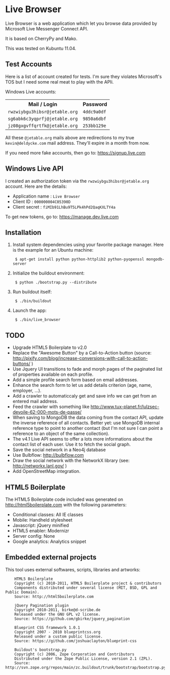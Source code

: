 Live Browser
============

Live Browser is a web application which let you browse data provided by
Microsoft Live Messenger Connect API.

It is based on CherryPy and Mako.

This was tested on Kubuntu 11.04.


Test Accounts
-------------

Here is a list of account created for tests. I'm sure they violates Microsoft's
TOS but I need some real meat to play with the APIi.

Windows Live accounts:

<table>
  <tr>
    <th>Mail / Login</th>
    <th>Password</th>
  </tr>
  <tr>
    <td><code>rwzwiybgu3hibsr@jetable.org</code></td>
    <td><code>4ddc9a0df</code></td>
  </tr>
  <tr>
    <td><code>sg6abk6c3yqprfj@jetable.org</code></td>
    <td><code>9850a6dbf</code></td>
  </tr>
  <tr>
    <td><code>jz08gxgvffqrtfk@jetable.org</code></td>
    <td><code>253bb129e</code></td>
  </tr>
</table>

All these `@jetable.org` mails above are redirections to my true
`kevin@deldycke.com` mail address. They'll expire in a month from now.

If you need more fake accounts, then go to: https://signup.live.com


Windows Live API
----------------

I created an authorization token via the `rwzwiybgu3hibsr@jetable.org` account.
Here are the details:

  * Application name : `Live Browser`
  * Client ID        : `000000004C05390D`
  * Client secret    : `fiMIb91LhBu9T5LPk4hPd2QaqKXLTY4a`

To get new tokens, go to: https://manage.dev.live.com


Installation
------------

1. Install system dependencies using your favorite package manager. Here is the
   example for an Ubuntu machine:

        $ apt-get install python python-httplib2 python-pyopenssl mongodb-server

1. Initialize the buildout environment:

        $ python ./bootstrap.py --distribute

1. Run buildout itself:

        $ ./bin/buildout

1. Launch the app:

        $ ./bin/live_browser


TODO
----

  * Upgrade HTML5 Boilerplate to v2.0
  * Replace the "Awesome Button" by a Call-to-Action button (source:
  http://pixify.com/blog/increase-conversions-with-call-to-action-buttons/ )
  * Use Jquery UI transitions to fade and morph pages of the paginated list of
  properties available on each profile.
  * Add a simple profile search form based on email addresses.
  * Enhance the search form to let us add details criterion (age, name,
  employer, ...).
  * Add a crawler to automaticcaly get and save info we can get from an entered
  mail address.
  * Feed the crawler with something like
  http://www.tux-planet.fr/lulzsec-devoile-62-000-mots-de-passe/
  * When saving to MongoDB the data coming from the contact API, update the
  inverse reference of all contacts. Better yet: use MongoDB internal reference
  type to point to another contact (but I'm not sure I can point a reference to
  an object of the same collection).
  * The v4.1 Live API seems to offer a lots more informations about the contact
  list of each user. Use it to fetch the social graph.
  * Save the social network in a Neo4j database
  * Use Bulbflow: http://bulbflow.com
  * Draw the social network with the NetworkX library (see:
  http://networkx.lanl.gov/ )
  * Add OpenStreetMap integration.


HTML5 Boilerplate
-----------------

The HTML5 Boilerplate code included was generated on
http://html5boilerplate.com with the following parameters:

  * Conditional classes: All IE classes
  * Mobile: Handheld stylesheet
  * Javascript: jQuery minified
  * HTML5 enabler: Modernizr
  * Server config: None
  * Google analytics: Analytics snippet


Embedded external projects
--------------------------

This tool uses external softwares, scripts, libraries and artworks:

        HTML5 Boilerplate
        Copyright (c) 2010-2011, HTML5 Boilerplate project & contributors
        Components distributed under several license (MIT, BSD, GPL and Public Domain).
        Source: http://html5boilerplate.com

        jQuery Pagination plugin
        Copyright 2010-2011, birke@d-scribe.de
        Released under the GNU GPL v2 license.
        Source: https://github.com/gbirke/jquery_pagination

        Blueprint CSS framework 1.0.1
        Copyright 2007 - 2010 blueprintcss.org
        Released under a custom public license.
        Source: https://github.com/joshuaclayton/blueprint-css

        Buildout's bootstrap.py
        Copyright (c) 2006, Zope Corporation and Contributors
        Distributed under the Zope Public License, version 2.1 (ZPL).
        Source: http://svn.zope.org/repos/main/zc.buildout/trunk/bootstrap/bootstrap.py

